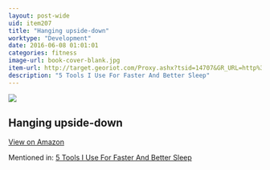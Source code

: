 ```yaml
---
layout: post-wide
uid: item207
title: "Hanging upside-down"
worktype: "Development"
date: 2016-06-08 01:01:01
categories: fitness
image-url: book-cover-blank.jpg
item-url: http://target.georiot.com/Proxy.ashx?tsid=14707&GR_URL=http%3A%2F%2Fwww.amazon.com%2FTeeter-Hang-Ups-Gravity-Conversion%2Fdp%2FB000PX1ZVU%2F
description: "5 Tools I Use For Faster And Better Sleep"
---
```

<a href="http://target.georiot.com/Proxy.ashx?tsid=14707&GR_URL=http%3A%2F%2Fwww.amazon.com%2FTeeter-Hang-Ups-Gravity-Conversion%2Fdp%2FB000PX1ZVU%2F" target="blank"><img src="../../../../img/thumbs/book-cover-blank.jpg" class="prod-img"></a>
<h2>Hanging upside-down</h2>
<p><a class="btn btn-primary" href="http://target.georiot.com/Proxy.ashx?tsid=14707&GR_URL=http%3A%2F%2Fwww.amazon.com%2FTeeter-Hang-Ups-Gravity-Conversion%2Fdp%2FB000PX1ZVU%2F" target="blank">View on Amazon</a><p>
<p>Mentioned in: <a href="http://fourhourworkweek.com/2015/10/17/5-tools-i-use-for-faster-and-better-sleep/" target="blank">5 Tools I Use For Faster And Better Sleep</a></p>
